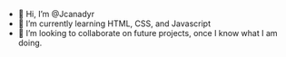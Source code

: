 - 👋 Hi, I’m @Jcanadyr
- 🌱 I’m currently learning HTML, CSS, and Javascript
- 💞️ I’m looking to collaborate on future projects, once I know what I am doing.

<!---
Jcanadyr/Jcanadyr is a ✨ special ✨ repository because its `README.md` (this file) appears on your GitHub profile.
You can click the Preview link to take a look at your changes.
--->
